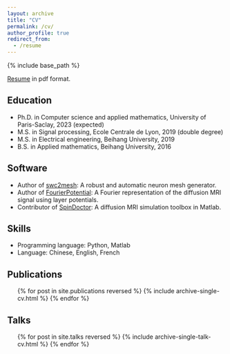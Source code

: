 ```yaml
---
layout: archive
title: "CV"
permalink: /cv/
author_profile: true
redirect_from:
  - /resume
---
```


{% include base_path %}

[Resume](https://github.com/fachra/fachra.github.io/raw/master/files/CV_english.pdf) in pdf format.

Education
---------

* Ph.D. in Computer science and applied mathematics, University of Paris-Saclay, 2023 (expected)
* M.S. in Signal processing, Ecole Centrale de Lyon, 2019 (double degree)
* M.S. in Electrical engineering, Beihang University, 2019
* B.S. in Applied mathematics, Beihang University, 2016

Software
--------

* Author of [swc2mesh](https://github.com/fachra/swc2mesh): A robust and automatic neuron mesh generator.
* Author of [FourierPotential](https://github.com/fachra/FourierPotential): A Fourier representation of the diffusion MRI signal using layer potentials.
* Contributor of [SpinDoctor](https://github.com/SpinDoctorMRI/SpinDoctor): A diffusion MRI simulation toolbox in Matlab.

Skills
------

* Programming language: Python, Matlab
* Language: Chinese, English, French

Publications
------------
  <ul>{% for post in site.publications reversed %}
    {% include archive-single-cv.html %}
  {% endfor %}</ul>


Talks
-----
  <ul>{% for post in site.talks reversed %}
    {% include archive-single-talk-cv.html %}
  {% endfor %}</ul>

